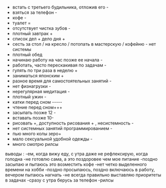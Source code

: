 - встать с третьего будильника, отложив его -
- взяться за телефон -
- кофе - 
- туалет =
- отсутствует чистка зубов -
- плотный завтрак +
- список дел + дело дня +
- сесть за стол / на кресло / потопать в мастерскую / кофейню - нет системы
- плотный обед
- начинаю работу на час позже ее начала -
- работать, часто перескакивая по задачам -
- гулять по три раза в неделю + 
- заниматься японским + 
- разное время для самостоятельных занятий -
- нет физнагрузки -
- нерегулярная медитация -
- плотный ужин -
- катки перед сном -----
- чтение перед сном+++
- засыпать позже 12 -
- вставать позже 10-
- рисовать +, доступность рисования + , несистемность -
- нет системных занятий программированием -
- пью много колы зеро+
- мало сексуальной удобной одежды -
- много смотрю рилсы

выводы :
-ем, когда вижу еду, с утра даже не рефлексирую, когда голодна
-не готовлю сама, а это поздоровее чем мое питание 
-поздно засыпаю и пытаюсь это возместить кофе
-нет четко выделенного времени на хобби
-поздно просыпаюсь, поздно включаюсь в работу, вечером пытаюсь нагнать
-не всегда правильно выставляю приоритеты в задачах
-сразу с утра берусь за телефон -рилсы
